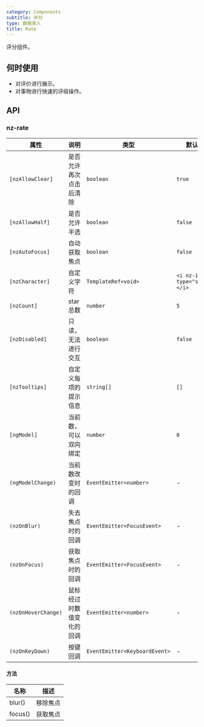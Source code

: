 ```yaml
---
category: Components
subtitle: 评分
type: 数据录入
title: Rate
---
```


评分组件。

## 何时使用

- 对评价进行展示。
- 对事物进行快速的评级操作。

## API

### nz-rate

| 属性 | 说明 | 类型 | 默认值 |
| --- | --- | --- | --- |
| `[nzAllowClear]` | 是否允许再次点击后清除 | `boolean` | `true` |
| `[nzAllowHalf]` | 是否允许半选 | `boolean` | `false` |
| `[nzAutoFocus]` | 自动获取焦点 | `boolean` | `false` |
| `[nzCharacter]` | 自定义字符 | `TemplateRef<void>` | `<i nz-icon type="star"></i>` |
| `[nzCount]` | star 总数 | `number` | `5` |
| `[nzDisabled]` | 只读，无法进行交互 | `boolean` | `false` |
| `[nzTooltips]` | 自定义每项的提示信息 | `string[]` | `[]` |
| `[ngModel]` | 当前数，可以双向绑定 | `number` | `0` |
| `(ngModelChange)` | 当前数改变时的回调 | `EventEmitter<number>` | - |
| `(nzOnBlur)` | 失去焦点时的回调 | `EventEmitter<FocusEvent>` | - |
| `(nzOnFocus)` | 获取焦点时的回调 | `EventEmitter<FocusEvent>` | - |
| `(nzOnHoverChange)` | 鼠标经过时数值变化的回调 | `EventEmitter<number>` | - |
| `(nzOnKeyDown)` | 按键回调 | `EventEmitter<KeyboardEvent>` | - |

#### 方法

| 名称 | 描述 |
| --- | --- |
| blur() | 移除焦点 |
| focus() | 获取焦点 |
